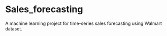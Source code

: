 # Sales_forecasting
A machine learning project for time-series sales forecasting using Walmart dataset.
